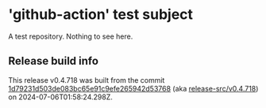 # 'github-action' test subject

A test repository. Nothing to see here.


## Release build info

This release v0.4.718 was built from the commit [1d79231d503de083bc65e91c9efe265942d53768](https://github.com/kattecon/gh-release-test-ga/tree/1d79231d503de083bc65e91c9efe265942d53768) (aka [release-src/v0.4.718](https://github.com/kattecon/gh-release-test-ga/tree/release-src/v0.4.718)) on 2024-07-06T01:58:24.298Z.
        